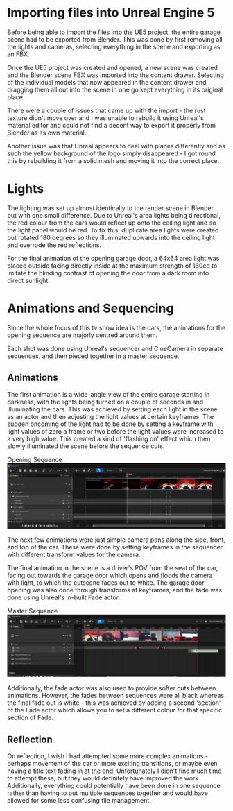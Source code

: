 # Importing files into Unreal Engine 5

Before being able to import the files into the UE5 project, the entire garage scene had to be exported from Blender.
This was done by first removing all the lights and cameras, selecting everything in the scene and exporting as an FBX.

Once the UE5 project was created and opened, a new scene was created and the Blender scene FBX was imported into the content drawer. Selecting of the individual models that now appeared in the content drawer and dragging them all out into the scene in one go kept everything in its original place.

There were a couple of issues that came up with the import - the rust texture didn't move over and I was unable to rebuild it using Unreal's material editor and could not find a decent way to export it properly from Blender as its own material.

Another issue was that Unreal appears to deal with planes differently and as such the yellow background of the logo simply disappeared - I got round this by rebuilding it from a solid mesh and moving it into the correct place.

# Lights

The lighting was set up almost identically to the render scene in Blender, but with one small difference. Due to Unreal's area lights being directional, the red colour from the cars would reflect up onto the ceiling light and so the light panel would be red. To fix this, duplicate area lights were created but rotated 180 degrees so they illuminated upwards into the ceiling light and overrode the red reflections.

For the final animation of the opening garage door, a 64x64 area light was placed outside facing directly inside at the maximum strength of 160cd to imitate the blinding contrast of opening the door from a dark room into direct sunlight.

# Animations and Sequencing

Since the whole focus of this tv show idea is the cars, the animations for the opening sequence are majorly centred around them. 

Each shot was done using Unreal's sequencer and CineCamera in separate sequences, and then pieced together in a master sequence.

## Animations

The first animation is a wide-angle view of the entire garage starting in darkness, with the lights being turned on a couple of seconds in and illuminating the cars. This was achieved by setting each light in the scene as an actor and then adjusting the light values at certain keyframes. The sudden oncoming of the light had to be done by setting a keyframe with light values of zero a frame or two before the light values were increased to a very high value. This created a kind of 'flashing on' effect which then slowly illuminated the scene before the sequence cuts.

Opening Sequence
![First Sequence](../Render/Screenshots/opening_sequence.png)

The next few animations were just simple camera pans along the side, front, and top of the car. These were done by setting keyframes in the sequencer with different transform values for the camera. 

The final animation in the scene is a driver's POV from the seat of the car, facing out towards the garage door which opens and floods the camera with light, to which the cutscene fades out to white. The garage door opening was also done through transforms at keyframes, and the fade was done using Unreal's in-built Fade actor.

Master Sequence
![Master Sequence](../Render/Screenshots/master_sequence.png)

Additionally, the fade actor was also used to provide softer cuts between animations. However, the fades between sequences were all black whereas the final fade out is white - this was achieved by adding a second 'section' of the Fade actor which allows you to set a different colour for that specific section of Fade.

## Reflection

On reflection, I wish I had attempted some more complex animations - perhaps movement of the car or more exciting transitions, or maybe even having a title text fading in at the end. Unfortunately I didn't find much time to attempt these, but they would definitely have improved the work. Additionally, everything could potentially have been done in one sequence rather than having to put multiple sequences together and would have allowed for some less confusing file management. 
